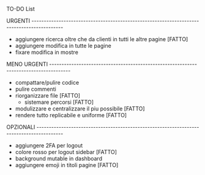 TO-DO List

URGENTI -------------------------------------------------------------------------------------------
- aggiungere ricerca oltre che da clienti in tutti le altre pagine [FATTO]
- aggiungere modifica in tutte le pagine
- fixare modifica in mostre

MENO URGENTI --------------------------------------------------------------------------------------
- compattare/pulire codice
- pulire commenti
- riorganizzare file [FATTO]
    - sistemare percorsi [FATTO]
- modulizzare e centralizzare il piu possibile [FATTO]
- rendere tutto replicabile e uniforme [FATTO]

OPZIONALI -----------------------------------------------------------------------------------------
- aggiungere 2FA per logout
- colore rosso per logout sidebar [FATTO]
- background mutable in dashboard
- aggiungere emoji in titoli pagine [FATTO]